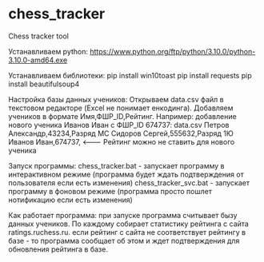 # chess_tracker
Chess tracker tool

Устанавливаем python:
https://www.python.org/ftp/python/3.10.0/python-3.10.0-amd64.exe

Устанавливаем библиотеки:
pip install win10toast
pip install requests
pip install beautifulsoup4 

Настройка базы данных учеников:
Открываем data.csv файл в текстовом редакторе (Excel не понимает енкодинга).
Добавляем учеников в формате Имя,ФШР_ID,Рейтинг.
Например: добавление нового ученика Иванов Иван c ФШР_ID 674737:
data.csv
Петров Александр,43234,Разряд МС
Сидоров Сергей,555632,Разряд 1Ю
Иванов Иван,674737,       <--- Рейтинг можно не ставить для нового ученика

Запуск программы:
chess_tracker.bat - запускает программу в интерактивном режиме (программа будет ждать подтверждения от пользователя если есть изменения)
chess_tracker_svc.bat - запускает программу в фоновом режиме (программа просто пошлет нотификацию если есть изменения)


Как работает программа:
при запуске программа считывает бызу данных учеников. По каждому собирает статистику рейтинга с сайта ratings.ruchess.ru.
если рейтинг с сайта не соответствует рейтингу в базе - то программа сообщает об этом и ждет подтверждения для обновления рейтинга в базе.
